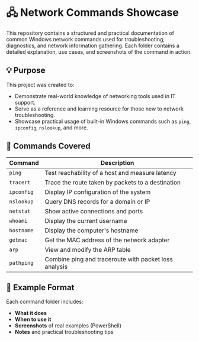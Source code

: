 # 🖧 Network Commands Showcase

This repository contains a structured and practical documentation of common Windows network commands used for troubleshooting, diagnostics, and network information gathering. Each folder contains a detailed explanation, use cases, and screenshots of the command in action.

## 💡 Purpose

This project was created to:

- Demonstrate real-world knowledge of networking tools used in IT support.
- Serve as a reference and learning resource for those new to network troubleshooting.
- Showcase practical usage of built-in Windows commands such as `ping`, `ipconfig`, `nslookup`, and more.

## 📁 Commands Covered

| Command     | Description                                    |
|-------------|------------------------------------------------|
| `ping`      | Test reachability of a host and measure latency |
| `tracert`   | Trace the route taken by packets to a destination |
| `ipconfig`  | Display IP configuration of the system         |
| `nslookup`  | Query DNS records for a domain or IP           |
| `netstat`   | Show active connections and ports              |
| `whoami`    | Display the current username                   |
| `hostname`  | Display the computer's hostname                |
| `getmac`    | Get the MAC address of the network adapter     |
| `arp`       | View and modify the ARP table                  |
| `pathping`  | Combine ping and traceroute with packet loss analysis |

## 📸 Example Format

Each command folder includes:

- **What it does**
- **When to use it**
- **Screenshots** of real examples (PowerShell)
- **Notes** and practical troubleshooting tips
